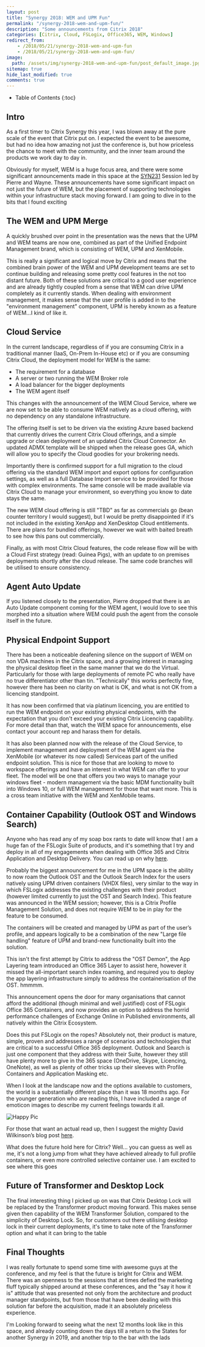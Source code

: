 ```yaml
---
layout: post
title: "Synergy 2018: WEM and UPM Fun"
permalink: "/synergy-2018-wem-and-upm-fun/"
description: "Some announcements from Citrix 2018"
categories: [Citrix, Cloud, FSLogix, Office365, WEM, Windows]
redirect_from: 
    - /2018/05/21/synergy-2018-wem-and-upm-fun
    - /2018/05/21/synergy-2018-wem-and-upm-fun/
image:
  path: /assets/img/synergy-2018-wem-and-upm-fun/post_default_image.jpg
sitemap: true
hide_last_modified: true
comments: true
---
```


<!--excerpt-->

-  Table of Contents
{:toc}

## Intro

As a first timer to Citrix Synergy this year, I was blown away at the pure scale of the event that Citrix put on. I expected the event to be awesome, but had no idea how amazing not just the conference is, but how priceless the chance to meet with the community, and the inner team around the products we work day to day in.

Obviously for myself, WEM is a huge focus area, and there were some significant announcements made in this space at the [SYN231](https://www.youtube.com/watch?v=kX72r3wBhBI) Session led by Pierre and Wayne. These announcements have some significant impact on not just the future of WEM, but the placement of supporting technologies within your infrastructure stack moving forward. I am going to dive in to the bits that I found exciting

## The WEM and UPM Merge

A quickly brushed over point in the presentation was the news that the UPM and WEM teams are now one, combined as part of the Unified Endpoint Management brand, which is consisting of WEM, UPM and XenMobile.

This is really a significant and logical move by Citrix and means that the combined brain power of the WEM and UPM development teams are set to continue building and releasing some pretty cool features in the not too distant future. Both of these solutions are critical to a good user experience and are already tightly coupled from a sense that WEM can drive UPM completely as it currently stands. When dealing with environment management, it makes sense that the user profile is added in to the "environment management" component, UPM is hereby known as a feature of WEM…I kind of like it.

## Cloud Service

In the current landscape, regardless of if you are consuming Citrix in a traditional manner (IaaS, On-Prem In-House etc) or if you are consuming Citrix Cloud, the deployment model for WEM is the same:

-  The requirement for a database
-  A server or two running the WEM Broker role
-  A load balancer for the bigger deployments
-  The WEM agent itself

This changes with the announcement of the WEM Cloud Service, where we are now set to be able to consume WEM natively as a cloud offering, with no dependency on any standalone infrastructure.

The offering itself is set to be driven via the existing Azure based backend that currently drives the current Citrix Cloud offerings, and a simple upgrade or clean deployment of an updated Citrix Cloud Connector. An updated ADMX template will be shipped when the release goes GA, which will allow you to specify the Cloud goodies for your brokering needs.

Importantly there is confirmed support for a full migration to the cloud offering via the standard WEM import and export options for configuration settings, as well as a full Database Import service to be provided for those with complex environments. The same console will be made available via Citrix Cloud to manage your environment, so everything you know to date stays the same.

The new WEM cloud offering is still "TBD" as far as commercials go (bean counter territory I would suggest), but I would be pretty disappointed if it's not included in the existing XenApp and XenDesktop Cloud entitlements. There are plans for bundled offerings, however we wait with baited breath to see how this pans out commercially.

Finally, as with most Citrix Cloud features, the code release flow will be with a Cloud First strategy (read: Guinea Pigs), with an update to on premises deployments shortly after the cloud release. The same code branches will be utilised to ensure consistency.

## Agent Auto Update

If you listened closely to the presentation, Pierre dropped that there is an Auto Update component coming for the WEM agent, I would love to see this morphed into a situation where WEM could push the agent from the console itself in the future.

## Physical Endpoint Support

There has been a noticeable deafening silence on the support of WEM on non VDA machines in the Citrix space, and a growing interest in managing the physical desktop fleet in the same manner that we do the Virtual. Particularly for those with large deployments of remote PC who really have no true differentiator other than tin. "Technically" this works perfectly fine, however there has been no clarity on what is OK, and what is not OK from a licencing standpoint.

It has now been confirmed that via platinum licencing, you are entitled to run the WEM endpoint on your existing physical endpoints, with the expectation that you don't exceed your existing Citrix Licencing capability. For more detail than that, watch the WEM space for announcements, else contact your account rep and harass them for details.

It has also been planned now with the release of the Cloud Service, to implement management and deployment of the WEM agent via the XenMobile (or whatever its now called) Serviceas part of the unified endpoint solution. This is nice for those that are looking to move to workspace offerings and have an interest in what WEM can offer to your fleet. The model will be one that offers you two ways to manage your windows fleet - modern management via the basic MDM functionality built into Windows 10, or full WEM management for those that want more. This is a cross team initiative with the WEM and XenMobile teams.

## Container Capability (Outlook OST and Windows Search)

Anyone who has read any of my soap box rants to date will know that I am a huge fan of the FSLogix Suite of products, and it's something that I try and deploy in all of my engagements when dealing with Office 365 and Citrix Application and Desktop Delivery. You can read up on why [here](https://jkindon.com/2018/02/20/getting-to-know-fslogix-containers/).

Probably the biggest announcement for me in the UPM space is the ability to now roam the Outlook OST and the Outlook Search Index for the users natively using UPM driven containers (VHDX files), very similar to the way in which FSLogix addresses the existing challenges with their product (however limited currently to just the OST and Search Index). This feature was announced in the WEM session; however, this is a Citrix Profile Management Solution, and does not require WEM to be in play for the feature to be consumed.

The containers will be created and managed by UPM as part of the user’s profile, and appears logically to be a combination of the new "Large file handling" feature of UPM and brand-new functionality built into the solution.

This isn't the first attempt by Citrix to address the "OST Demon", the App Layering team introduced an Office 365 Layer to assist here, however it missed the all-important search index roaming, and required you to deploy the app layering infrastructure simply to address the containerisation of the OST. hmmmm.

This announcement opens the door for many organisations that cannot afford the additional (though minimal and well justified) cost of FSLogix Office 365 Containers, and now provides an option to address the horrid performance challenges of Exchange Online in Published environments, all natively within the Citrix Ecosystem.

Does this put FSLogix on the ropes? Absolutely not, their product is mature, simple, proven and addresses a range of scenarios and technologies that are critical to a successful Office 365 deployment. Outlook and Search is just one component that they address with their Suite, however they still have plenty more to give in the 365 space (OneDrive, Skype, Licencing, OneNote), as well as plenty of other tricks up their sleeves with Profile Containers and Application Masking etc.

When I look at the landscape now and the options available to customers, the world is a substantially different place than it was 18 months ago. For the younger generation who are reading this, I have included a range of emoticon images to describe my current feelings towards it all.

![Happy Pic](https://jkindon.files.wordpress.com/2018/05/happy-pic.png)

For those that want an actual read up, then I suggest the mighty David Wilkinson’s blog post [here](https://wilkyit.com/2018/01/19/office-365-in-non-persistent-environment-product-comparison-matrix/).

What does the future hold here for Citrix? Well... you can guess as well as me, it's not a long jump from what they have achieved already to full profile containers, or even more controlled selective container use. I am excited to see where this goes

## Future of Transformer and Desktop Lock

The final interesting thing I picked up on was that Citrix Desktop Lock will be replaced by the Transformer product moving forward. This makes sense given then capability of the WEM Transformer Solution, compared to the simplicity of Desktop Lock. So, for customers out there utilising desktop lock in their current deployments, it's time to take note of the Transformer option and what it can bring to the table

## Final Thoughts

I was really fortunate to spend some time with awesome guys at the conference, and my feel is that the future is bright for Citrix and WEM. There was an openness to the sessions that at times defied the marketing fluff typically shipped around at these conferences, and the "say it how it is" attitude that was presented not only from the architecture and product manager standpoints, but from those that have been dealing with this solution far before the acquisition, made it an absolutely priceless experience.

I'm Looking forward to seeing what the next 12 months look like in this space, and already counting down the days till a return to the States for another Synergy in 2019, and another trip to the bar with the lads
